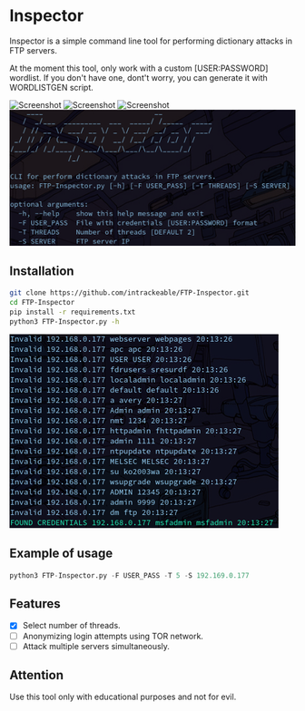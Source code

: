 # Inspector
Inspector is a simple command line tool for performing dictionary attacks in FTP servers.

At the moment this tool, only work with a custom [USER:PASSWORD] wordlist. If you don't have one, dont't worry, you can generate it with WORDLISTGEN script.

![Screenshot](https://img.shields.io/badge/Platform-Linux-brightgreen)
![Screenshot](https://img.shields.io/badge/License-GPL-red)
![Screenshot](https://img.shields.io/badge/Language-Python%203-blue)
![Screenshot](/Screenshots/screen1.png)

## Installation

```bash
git clone https://github.com/intrackeable/FTP-Inspector.git
cd FTP-Inspector
pip install -r requirements.txt
python3 FTP-Inspector.py -h
```
![Screenshot](/Screenshots/screen2.png)
## Example of usage

```python
python3 FTP-Inspector.py -F USER_PASS -T 5 -S 192.169.0.177
```
## Features
- [x] Select number of threads.
- [ ] Anonymizing login attempts using TOR network.
- [ ] Attack multiple servers simultaneously.
## Attention
Use this tool only with educational purposes and not for evil.
